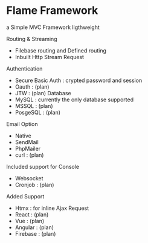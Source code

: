 <h1>Flame Framework</h1>

a Simple MVC Framework ligthweight

Routing & Streaming
- Filebase routing and Defined routing
- Inbuilt Http Stream Request

Authentication 
- Secure Basic Auth : crypted password and session 
- Oauth : (plan)
- JTW : (plan)
Database
- MySQL : currently the only database supported
- MSSQL : (plan)
- PosgeSQL : (plan)

Email Option
- Native
- SendMail
- PhpMailer
- curl : (plan)

Included support for Console
- Websocket
- Cronjob : (plan)
  
Added Support
- Htmx : for inline Ajax Request
- React : (plan)
- Vue : (plan)
- Angular : (plan)
- Firebase : (plan)
